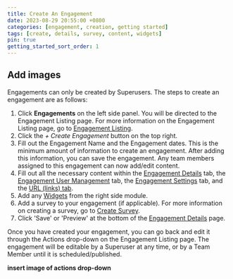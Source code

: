 ```yaml
---
title: Create An Engagement
date: 2023-08-29 20:55:00 +0800
categories: [engagement, creation, getting started]
tags: [create, details, survey, content, widgets]
pin: true
getting_started_sort_order: 1
---
```


## Add images

Engagements can only be created by Superusers. The steps to create an engagement are as follows:

1. Click **Engagements** on the left side panel. You will be directed to the Engagement Listing page. For more information on the Engagement Listing page, go to [Engagement Listing](/met-guide/posts/engagement-listing/).
2. Click the *+ Create Engagement* button on the top right.
3. Fill out the Engagement Name and the Engagement dates. This is the minimum amount of information to create an engagement. After adding this information, you can save the engagement. Any team members assigned to this engagement can now add/edit content.
4. Fill out all the necessary content within the [Engagement Details](/met-guide/posts/engagement-details/) tab, the [Engagement User Management](/met-guide/posts/engagement-UM/) tab, the [Engagement Settings](/met-guide/posts/engagement-settings/) tab, and the [URL (links) tab](/met-guide/posts/engagement-URLs/).
5. Add any [Widgets](/met-guide/posts/widgets/) from the right side module. 
6. Add a survey to your engagement (if applicable). For more information on creating a survey, go to [Create Survey](/met-guide/posts/create-survey/).
7. Click 'Save' or 'Preview' at the bottom of the [Engagement Details](/met-guide/posts/engagement-details/) page.

Once you have created your engagement, you can go back and edit it through the Actions drop-down on the Engagement Listing page. The engagement will be editable by a Superuser at any time, or by a Team Member until it is scheduled/published.

 **insert image of actions drop-down**


